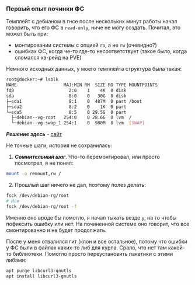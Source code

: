 ### Первый опыт починки ФС

Темплейт с дебианом в гнсе после нескольких минут работы начал говорить, что его ФС в `read-only`, ниче не могу создать. Почитал, это может быть при:
 - монтировании системы с опцией `ro`, а не `rw` (очевидно?)
 - ошибках ФС, когда че-то где-то несоответствует (такое было, когда сломался хв-рейд на PVE)

Немного исходных данных, у моего темплейта структура была такая:
```bash
root@docker:~# lsblk
NAME                  MAJ:MIN RM  SIZE RO TYPE MOUNTPOINTS
fd0                     2:0    1    4K  0 disk
sda                     8:0    0   30G  0 disk
├─sda1                  8:1    0  487M  0 part /boot
├─sda2                  8:2    0    1K  0 part
└─sda5                  8:5    0 29.5G  0 part
  ├─debian--vg-root   254:0    0 28.6G  0 lvm  /
  └─debian--vg-swap_1 254:1    0  980M  0 lvm  [SWAP]
```

___Решение здесь___ - [сайт](https://serverfault.com/questions/304416/i-cant-delete-files-rm-cannot-remove-x-read-only-file-system)

Не точные шаги, история не сохранилась:
  1. ___Сомнительный шаг___. Что-то перемонтировал, или просто посмотрел, я не понял:
```bash
mount -o remount,rw /
```

  2. Прошлый шаг ничего не дал, поэтому полез делать:
```bash
fsck /dev/debian-rg/root
# Или
fsck /dev/debian-rg/root -f
```

Именно оно вроде бы помогло, я начал тыкать везде `y`, на то чтобы пофиксить ошибку или нет. На починенной системе оно говорит, что все смонтированно и не будет продолжать.

После у меня отвалился гит (клон и все остальное), потому что ошибки у ФС были в файлах каких-то либ для курла. Срало, что нет там какой-то библиотеки. Помогло просто переустановить пакетики с этими либами:
```bash
apt purge libcurl3-gnutls
apt install libcurl3-gnutls
```